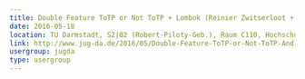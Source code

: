 ```yaml
---
title: Double Feature ToTP or Not ToTP + Lombok (Reinier Zwitserloot + Roel Spilker)
date: 2016-05-18
location: TU Darmstadt, S2|02 (Robert-Piloty-Geb.), Raum C110, Hochschulstr. 10, 64289 Darmstadt
link: http://www.jug-da.de/2016/05/Double-Feature-ToTP-or-Not-ToTP-And-Lombok/
usergroup: jugda
type: usergroup
---
```

